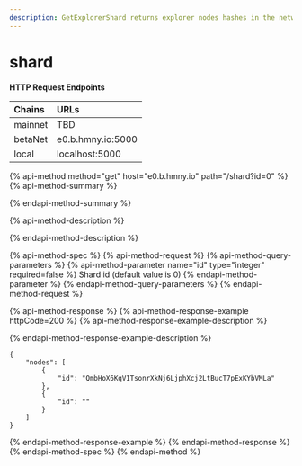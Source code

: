 ```yaml
---
description: GetExplorerShard returns explorer nodes hashes in the network.
---
```


# shard

**HTTP Request Endpoints**

| Chains | URLs |
| :--- | :--- |
| mainnet | TBD |
| betaNet | e0.b.hmny.io:5000 |
| local | localhost:5000 |

{% api-method method="get" host="e0.b.hmny.io" path="/shard?id=0" %}
{% api-method-summary %}

{% endapi-method-summary %}

{% api-method-description %}

{% endapi-method-description %}

{% api-method-spec %}
{% api-method-request %}
{% api-method-query-parameters %}
{% api-method-parameter name="id" type="integer" required=false %}
Shard id \(default value is 0\)
{% endapi-method-parameter %}
{% endapi-method-query-parameters %}
{% endapi-method-request %}

{% api-method-response %}
{% api-method-response-example httpCode=200 %}
{% api-method-response-example-description %}

{% endapi-method-response-example-description %}

```text
{
    "nodes": [
        {
            "id": "QmbHoX6KqV1TsonrXkNj6LjphXcj2LtBucT7pExKYbVMLa"
        },
        {
            "id": ""
        }
    ]
}
```
{% endapi-method-response-example %}
{% endapi-method-response %}
{% endapi-method-spec %}
{% endapi-method %}

